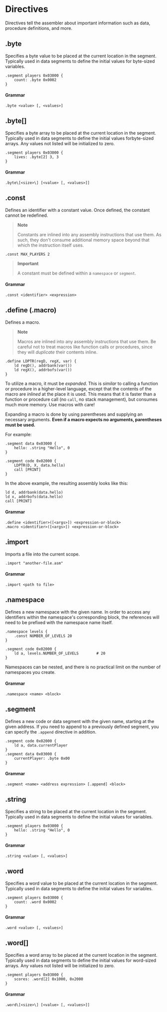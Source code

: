 # Directives

Directives tell the assembler about important information such as data, procedure definitions, and more.

## .byte

Specifies a byte value to be placed at the current location in the segment. Typically used in data segments to define the initial values for byte-sized variables.

```text
.segment players 0x03000 {
    count: .byte 0x0002
}
```

#### Grammar

```text
.byte <value> [, <values>]
```

## .byte\[\]

Specifies a byte array to be placed at the current location in the segment. Typically used in data segments to define the initial values forbyte-sized arrays. Any values not listed will be initialized to zero.

```text
.segment players 0x03000 {
    lives: .byte[2] 3, 3
}
```

#### Grammar

```text
.byte\[<size>\] [<value> [, <values>]]
```

## .const

Defines an identifier with a constant value. Once defined, the constant cannot be redefined.

> **Note**
>
> Constants are inlined into any assembly instructions that use them. As such, they don't consume additional memory space beyond that which the instruction itself uses.

```text
.const MAX_PLAYERS 2
```

> **Important**
>
> A constant must be defined within a `namespace` or `segment`.

#### Grammar

```text
.const <identifier> <expression>
```

## .define \(.macro\)

Defines a macro.

> **Note**
>
> Macros are inlined into any assembly instructions that use them. Be careful not to treat macros like function calls or procedures, since they will _duplicate_ their contents inline.

```text
.define LDPTR(regD, regX, var) {
    ld regD(), addrbank(var())
    ld regX(), addrbofs(var())
}
```

To utilize a macro, it must be _expanded_. This is _similar_ to calling a function or procedure in a higher-level language, except that the contents of the macro are _inlined_ at the place it is used. This means that it is faster than a function or procedure call \(no `call`, no stack management\), but consumes much more memory. Use macros with care!

Expanding a macro is done by using parentheses and supplying an necessary arguments. **Even if a macro expects no arguments, parentheses must be used.**

For example:

```text
.segment data 0x03000 {
    hello: .string "Hello", 0
}

.segment code 0x02000 {
    LDPTR(D, X, data.hello)
    call [PRINT]
}
```

In the above example, the resulting assembly looks like this:

```text
ld d, addrbank(data.hello)
ld x, addrbofs(data.hello)
call [PRINT]
```

#### Grammar

```text
.define <identifier>([<args>]) <expression-or-block>
.macro <identifier>([<args>]) <expression-or-block>
```

## .import

Imports a file into the current scope.

```text
.import "another-file.asm"
```

#### Grammar

```text
.import <path to file>
```

## .namespace

Defines a new namespace with the given name. In order to access any identifiers within the namespace's corresponding block, the references will need to be prefixed with the namespace name itself.

```text
.namespace levels {
    .const NUMBER_OF_LEVELS 20
}

.segment code 0x02000 {
    ld a, levels.NUMBER_OF_LEVELS        # 20
}
```

Namespaces can be nested, and there is no practical limit on the number of namespaces you create.

#### Grammar

```text
.namespace <name> <block>
```

## .segment

Defines a new code or data segment with the given name, starting at the given address. If you need to append to a previously defined segment, you can specify the `.append` directive in addition.

```text
.segment code 0x02000 {
    ld a, data.currentPlayer
}
.segment data 0x03000 {
    currentPlayer: .byte 0x00
}
```

#### Grammar

```text
.segment <name> <address expression> [.append] <block>
```

## .string

Specifies a string to be placed at the current location in the segment. Typically used in data segments to define the initial values for variables.

```text
.segment players 0x03000 {
    hello: .string "Hello", 0
}
```

#### Grammar

```text
.string <value> [, <values>]
```

## .word

Specifies a word value to be placed at the current location in the segment. Typically used in data segments to define the initial values for variables.

```text
.segment players 0x03000 {
    count: .word 0x0002
}
```

#### Grammar

```text
.word <value> [, <values>]
```

## .word\[\]

Specifies a word array to be placed at the current location in the segment. Typically used in data segments to define the initial values for word-sized arrays. Any values not listed will be initialized to zero.

```text
.segment players 0x03000 {
    scores: .word[2] 0x1000, 0x2000
}
```

#### Grammar

```text
.word\[<size>\] [<value> [, <values>]]
```

## 

